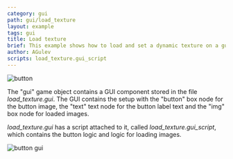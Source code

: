 ```yaml
---
category: gui
path: gui/load_texture
layout: example
tags: gui
title: Load texture
brief: This example shows how to load and set a dynamic texture on a gui box node.
author: AGulev
scripts: load_texture.gui_script
---
```


![button](load_texture.png)

The "gui" game object contains a GUI component stored in the file *load_texture.gui*. The GUI contains the setup with the "button" box node for the button image, the "text" text node for the button label text and the "img" box node for loaded images.

*load_texture.gui* has a script attached to it, called *load_texture.gui_script*, which contains the button logic and logic for loading images.

![button gui](load_texture_gui.png)
